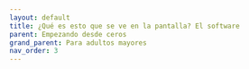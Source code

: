 ```yaml
---
layout: default
title: ¿Qué es esto que se ve en la pantalla? El software
parent: Empezando desde ceros
grand_parent: Para adultos mayores
nav_order: 3
---
```

